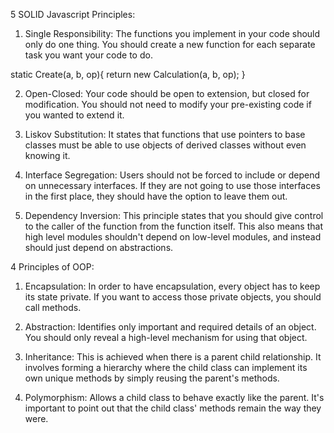 5 SOLID Javascript Principles: 

1. Single Responsibility: The functions you implement in your code should only do one thing. 
You should create a new function for each separate task you want your code to do. 

static Create(a, b, op){
        return new Calculation(a, b, op);
    }


2. Open-Closed: Your code should be open to extension, but closed for modification. 
You should not need to modify your pre-existing code if you wanted to extend it.

3. Liskov Substitution: It states that functions that use pointers to base classes must be able to use objects of derived classes without even knowing it.

4. Interface Segregation: Users should not be forced to include or depend on unnecessary interfaces. 
If they are not going to use those interfaces in the first place, they should have the option to leave them out.

5. Dependency Inversion: This principle states that you should give control to the caller of the function from the function itself.
This also means that high level modules shouldn't depend on low-level modules, and instead should just depend on abstractions. 


4 Principles of OOP: 

1. Encapsulation: In order to have encapsulation, every object has to keep its state private. 
If you want to access those private objects, you should call methods.

2. Abstraction: Identifies only important and required details of an object. 
You should only reveal a high-level mechanism for using that object.  

3. Inheritance: This is achieved when there is a parent child relationship. 
It involves forming a hierarchy where the child class can implement its own unique methods by simply reusing the parent's methods. 

4. Polymorphism: Allows a child class to behave exactly like the parent.
It's important to point out that the child class' methods remain the way they were. 